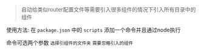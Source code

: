 > 自动给类似router配置文件等需要引入很多组件的情况下引入所有目录中的组件

使用方法: 在 ``package.json`` 中的 ``scripts`` 添加一个命令并且通过node执行

命令可选两个参数 ``选择引组件的文件夹`` ``需要忽略引入的组件``